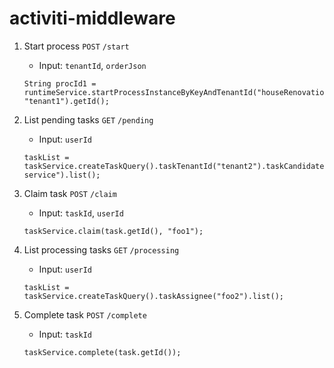 # activiti-middleware

1. Start process `POST` `/start`

	- Input: `tenantId`, `orderJson`

	```
    String procId1 = runtimeService.startProcessInstanceByKeyAndTenantId("houseRenovation", "tenant1").getId();
    ```

2. List pending tasks `GET` `/pending`

	- Input: `userId`

	```
	taskList = taskService.createTaskQuery().taskTenantId("tenant2").taskCandidateGroup("customer-service").list();
	```
	
3. Claim task `POST` `/claim`

	- Input: `taskId`, `userId`

	```
	taskService.claim(task.getId(), "foo1");
	```
	
4. List processing tasks `GET` `/processing`

	- Input: `userId`

	```
	taskList = taskService.createTaskQuery().taskAssignee("foo2").list();

	```

5. Complete task `POST` `/complete`

	- Input: `taskId`

	```
	taskService.complete(task.getId());
	```
